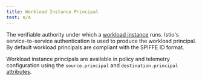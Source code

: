 ```yaml
---
title: Workload Instance Principal
test: n/a
---
```


The verifiable authority under which a [workload instance](/pt-br/docs/reference/glossary/#workload-instance) runs.
Istio's service-to-service authentication is used to produce the workload principal.
By default workload principals are compliant with the SPIFFE ID format.

Workload instance principals are available in policy and telemetry configuration
using the `source.principal` and `destination.principal` [attributes](/pt-br/docs/reference/glossary/#attribute).
